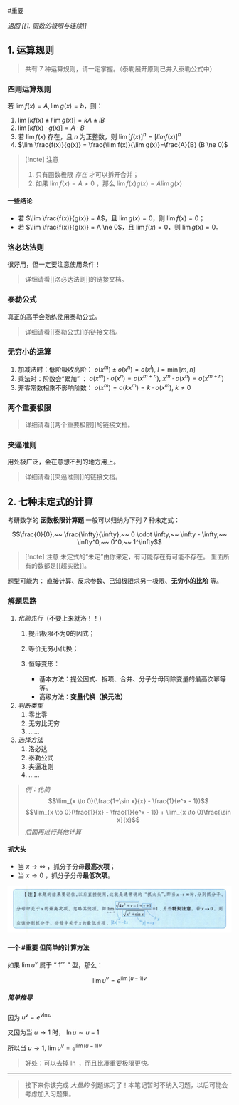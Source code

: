 #重要 

*返回 [[1. 函数的极限与连续]]*

## 1. 运算规则

> 共有 $7$ 种运算规则，请一定掌握。（泰勒展开原则已并入泰勒公式中）

### 四则运算规则

若 $\lim f(x) = A, \lim g(x) = b$，则：

1. $\lim [kf(x)\pm l\lim g(x)]=kA \pm lB$
2. $\lim [kf(x) \cdot g(x)]=A\cdot B$
3. 若 $\lim f(x)$ 存在，且 $n$ 为正整数，则 $\lim [f(x)]^n = [lim f(x)]^n$
4. $\lim \frac{f(x)}{g(x)} = \frac{\lim f(x)}{\lim g(x)}=\frac{A}{B} (B \ne 0)$

> [!note] 注意
> 1. 只有函数极限 *存在* 才可以拆开合并；
> 2. 如果 $\lim f(x)=A \ne 0$ ，那么 $\lim f(x)g(x)=A\lim g(x)$

#### 一些结论

- 若 $\lim \frac{f(x)}{g(x)} = A$，且 $\lim g(x) = 0$，则 $\lim f(x) = 0$；
- 若 $\lim \frac{f(x)}{g(x)} = A \ne 0$，且 $\lim f(x) = 0$，则 $\lim g(x) = 0$。

### 洛必达法则

很好用，但一定要注意使用条件！

> 详细请看[[洛必达法则]]的链接文档。

### 泰勒公式

真正的高手会熟练使用泰勒公式。

> 详细请看[[泰勒公式]]的链接文档。

### 无穷小的运算

1. 加减法时：低阶吸收高阶： $o(x^m) \pm o(x^n) = o(x^l),~ l = \min [m, n]$
2. 乘法时：阶数会“累加” ： $o(x^m) \cdot o(x^n) = o(x^{m+n}),~ x^m \cdot o(x^n) = o(x^{m+n})$
3. 非零常数相乘不影响阶数： $o(x^m) = o(kx^m) = k \cdot o(x^m),~ k \ne 0$

### 两个重要极限

> 详细请看[[两个重要极限]]的链接文档。


### 夹逼准则

用处极广泛，会在意想不到的地方用上。

> 详细请看[[夹逼准则]]的链接文档。

## 2. 七种未定式的计算

考研数学的 **函数极限计算题** 一般可以归纳为下列 $7$ 种未定式：

$$\frac{0}{0},~~ \frac{\infty}{\infty},~~ 0 \cdot \infty,~~ \infty - \infty,~~ \infty^0,~~ 0^0,~~ 1^\infty$$

> [!note] 注意
> 未定式的“未定”由你来定，有可能存在有可能不存在。
> 里面所有的数都是[[超实数]]。

题型可能为： 直接计算、反求参数、已知极限求另一极限、**无穷小的比阶** 等。

### 解题思路

1. *化简先行*（不要上来就洛！！）
	1. 提出极限不为0的因式；
	2. 等价无穷小代换；
	3. 恒等变形：

		- 基本方法：提公因式、拆项、合并、分子分母同除变量的最高次幂等等。
		- 高级方法：**变量代换（换元法）**
2. *判断类型*
	1. 零比零
	2. 无穷比无穷
	3. ……
3. *选择方法*
	1. 洛必达
	2. 泰勒公式
	3. 夹逼准则
	4. ……

> *例：化简*
> $$\lim_{x \to 0}(\frac{1+\sin x}{x} - \frac{1}{e^x - 1})$$
> $$\lim_{x \to 0}(\frac{1}{x} - \frac{1}{e^x - 1}) + \lim_{x \to 0}\frac{\sin x}{x}$$
> *后面再进行其他计算*

#### 抓大头

- 当 $x \to \infty$ ，抓分子分母**最高次项**；
- 当 $x \to 0$ ，抓分子分母**最低次项**。

![bighead](/assets/big_head.jpg)

#### 一个 #重要 但简单的计算方法

如果 $\lim u^v$ 属于 “ $1^\infty$ ” 型，那么：

$$\lim u^v = e^{\lim (u-1)v}$$

##### 简单推导

因为 $u^v = e^{v\ln u}$

又因为当 $u \to 1$ 时， $\ln u \sim u-1$

所以当 $u \to 1, ~ \lim u^v = e^{\lim (u-1)v}$

> 好处：可以去掉 $\ln$ ，而且比凑重要极限更快。

---

> 接下来你该完成 *大量的* 例题练习了！本笔记暂时不纳入习题，以后可能会考虑加入习题集。